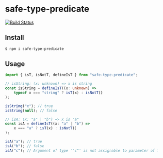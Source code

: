 # safe-type-predicate

[![Build Status](https://travis-ci.org/kgtkr/safe-type-predicate.svg?branch=master)](https://travis-ci.org/kgtkr/safe-type-predicate)

## Install

```sh
$ npm i safe-type-predicate
```

## Usage

```ts
import { isT, isNotT, defineIsT } from "safe-type-predicate";

// isString: (x: unknown) => x is string
const isString = defineIsT((x: unknown) =>
    typeof x === "string" ? isT(x) : isNotT()
);

isString("x"); // true
isString(null); // false

// isA: (x: "a" | "b") => x is "a"
const isA = defineIsT((x: "a" | "b") =>
    x === "a" ? isT(x) : isNotT()
);

isA("a"); // true
isA("b"); // false
isA("c"); // Argument of type '"c"' is not assignable to parameter of type '"a" | "b"'
```